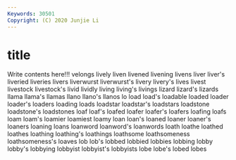 ```yaml
---
Keywords: 30501
Copyright: (C) 2020 Junjie Li
---
```


# title

Write contents here!!!
velongs 
lively 
liven 
livened
livening 
livens 
liver 
liver's 
liveried 
liveries 
livers 
liverwurst 
liverwurst's 
livery
livery's 
lives 
livest 
livestock 
livestock's 
livid 
lividly 
living 
living's 
livings
lizard 
lizard's 
lizards 
llama 
llama's 
llamas 
llano 
llano's 
llanos 
lo
load 
load's 
loadable 
loaded 
loader 
loader's 
loaders 
loading 
loads 
loadstar
loadstar's 
loadstars 
loadstone 
loadstone's 
loadstones 
loaf 
loaf's 
loafed 
loafer 
loafer's
loafers 
loafing 
loafs 
loam 
loam's 
loamier 
loamiest 
loamy 
loan 
loan's
loaned 
loaner 
loaner's 
loaners 
loaning 
loans 
loanword 
loanword's 
loanwords 
loath
loathe 
loathed 
loathes 
loathing 
loathing's 
loathings 
loathsome 
loathsomeness 
loathsomeness's 
loaves
lob 
lob's 
lobbed 
lobbied 
lobbies 
lobbing 
lobby 
lobby's 
lobbying 
lobbyist
lobbyist's 
lobbyists 
lobe 
lobe's 
lobed 
lobes 
